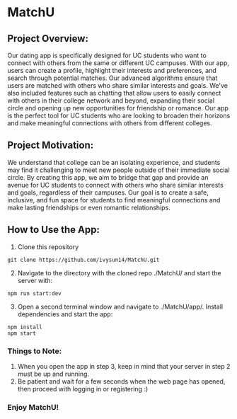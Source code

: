 # MatchU

## Project Overview:
Our dating app is specifically designed for UC students who want to connect with others from the same or different UC campuses. With our app, users can create a profile, highlight their interests and preferences, and search through potential matches. Our advanced algorithms ensure that users are matched with others who share similar interests and goals. We've also included features such as chatting that allow users to easily connect with others in their college network and beyond, expanding their social circle and opening up new opportunities for friendship or romance. Our app is the perfect tool for UC students who are looking to broaden their horizons and make meaningful connections with others from different colleges.

## Project Motivation:
We understand that college can be an isolating experience, and students may find it challenging to meet new people outside of their immediate social circle. By creating this app, we aim to bridge that gap and provide an avenue for UC students to connect with others who share similar interests and goals, regardless of their campuses. Our goal is to create a safe, inclusive, and fun space for students to find meaningful connections and make lasting friendships or even romantic relationships.

## How to Use the App:
1. Clone this repository
```
git clone https://github.com/ivysun14/MatchU.git
```
2. Navigate to the directory with the cloned repo ./MatchU/ and start the server with:
```
npm run start:dev
```
3. Open a second terminal window and navigate to ./MatchU/app/. Install dependencies and start the app:
```
npm install
npm start
```

### Things to Note:
1. When you open the app in step 3, keep in mind that your server in step 2 must be up and running.<br>
2. Be patient and wait for a few seconds when the web page has opened, then proceed with logging in or registering :)

### Enjoy MatchU!
